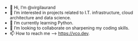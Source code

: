 - 👋 Hi, I’m @virgilaurand
- 👀 I’m interested in projects related to I.T. infrastructure, cloud architecture and data science.
- 🌱 I’m currently learning Python.
- 💞️ I’m looking to collaborate on sharpening my coding skills.
- 📫 How to reach me --> https://vco.dev.

<!---
virgilaurand/virgilaurand is a ✨ special ✨ repository because its `README.md` (this file) appears on your GitHub profile.
You can click the Preview link to take a look at your changes.
--->
